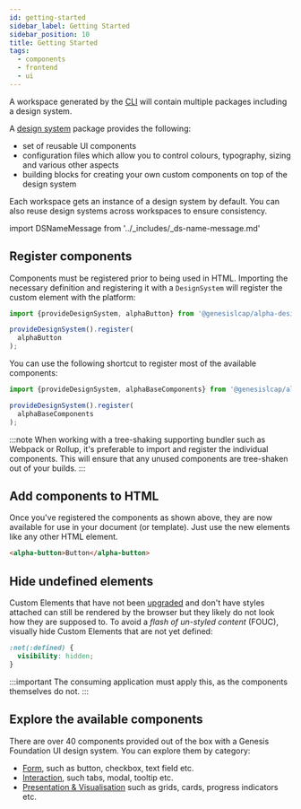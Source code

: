 ```yaml
---
id: getting-started
sidebar_label: Getting Started
sidebar_position: 10
title: Getting Started
tags:
  - components
  - frontend
  - ui
---
```


A workspace generated by the [CLI](/web-ui-reference/cli/) will contain multiple packages including a design system.

A [design system](/web-ui-reference/design-systems/intro/) package provides the following:

* set of reusable UI components
* configuration files which allow you to control colours, typography, sizing and various other aspects
* building blocks for creating your own custom components on top of the design system

Each workspace gets an instance of a design system by default. You can also reuse design systems across workspaces to ensure consistency.

import DSNameMessage from '../_includes/_ds-name-message.md'

<DSNameMessage />

## Register components

Components must be registered prior to being used in HTML. Importing the necessary definition and registering it with a `DesignSystem` will register the custom element with the platform:

```ts
import {provideDesignSystem, alphaButton} from '@genesislcap/alpha-design-system';

provideDesignSystem().register(
  alphaButton
);
```

You can use the following shortcut to register most of the available components:


```ts
import {provideDesignSystem, alphaBaseComponents} from '@genesislcap/alpha-design-system';

provideDesignSystem().register(
  alphaBaseComponents
);
```

:::note
When working with a tree-shaking supporting bundler such as Webpack or Rollup, it's preferable to import and register the individual components. This will ensure that any unused components are tree-shaken out of your builds.
:::

## Add components to HTML

Once you've registered the components as shown above, they are now available for use in your document (or template). Just use the new elements like any other HTML element.

```html live
<alpha-button>Button</alpha-button>
```

## Hide undefined elements

Custom Elements that have not been [upgraded](https://developers.google.com/web/fundamentals/web-components/customelements#upgrades) and don't have styles attached can still be rendered by the browser but they likely do not look how they are supposed to. To avoid a *flash of un-styled content* (FOUC), visually hide Custom Elements that are not yet defined:

```css
:not(:defined) {
  visibility: hidden;
}
```

:::important
The consuming application must apply this, as the components themselves do not.
:::


## Explore the available components

There are over 40 components provided out of the box with a Genesis Foundation UI design system. You can explore them by category:

* [Form](/web-ui-reference/components/form/button/), such as button, checkbox, text field etc.
* [Interaction](/web-ui-reference/components/interaction/accordion/), such tabs, modal, tooltip etc.
* [Presentation & Visualisation](/web-ui-reference/components/presentation/ag-grid/) such as grids, cards, progress indicators etc.